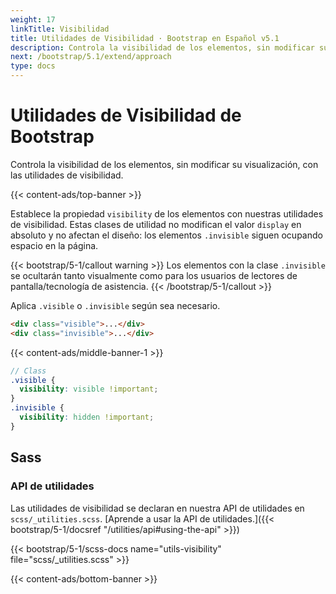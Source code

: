 ```yaml
---
weight: 17
linkTitle: Visibilidad
title: Utilidades de Visibilidad · Bootstrap en Español v5.1
description: Controla la visibilidad de los elementos, sin modificar su visualización, con las utilidades de visibilidad.
next: /bootstrap/5.1/extend/approach
type: docs
---
```


# Utilidades de Visibilidad de Bootstrap

Controla la visibilidad de los elementos, sin modificar su visualización, con las utilidades de visibilidad.

{{< content-ads/top-banner >}}

Establece la propiedad `visibility` de los elementos con nuestras utilidades de visibilidad. Estas clases de utilidad no modifican el valor `display` en absoluto y no afectan el diseño: los elementos `.invisible` siguen ocupando espacio en la página.

{{< bootstrap/5-1/callout warning >}}
Los elementos con la clase `.invisible` se ocultarán tanto visualmente como para los usuarios de lectores de pantalla/tecnología de asistencia.
{{< /bootstrap/5-1/callout >}}

Aplica `.visible` o `.invisible` según sea necesario.

```html
<div class="visible">...</div>
<div class="invisible">...</div>
```

{{< content-ads/middle-banner-1 >}}

```scss
// Class
.visible {
  visibility: visible !important;
}
.invisible {
  visibility: hidden !important;
}
```

## Sass

### API de utilidades

Las utilidades de visibilidad se declaran en nuestra API de utilidades en `scss/_utilities.scss`. [Aprende a usar la API de utilidades.]({{< bootstrap/5-1/docsref "/utilities/api#using-the-api" >}})

{{< bootstrap/5-1/scss-docs name="utils-visibility" file="scss/_utilities.scss" >}}

{{< content-ads/bottom-banner >}}
